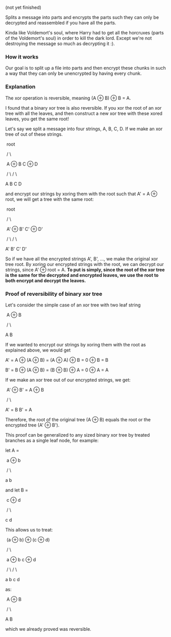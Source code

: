 (not yet finished)

Splits a message into parts and encrypts the parts such they can only be decrypted and reassembled if you have all the parts.

Kinda like Voldemort's soul, where Harry had to get all the horcruxes (parts of the Voldemort's soul) in order to kill the dark lord. Except we're not destroying the message so much as decrypting it :).

### How it works

Our goal is to split up a file into parts and then encrypt these chunks in such a way that they can only be unencrypted by having every chunk. 

### Explanation

The xor operation is reversible, meaning (A ⊕ B) ⊕ B = A.

I found that a binary xor tree is also reversible. If you xor the root of an xor tree with all the leaves, and then construct a new xor tree with these xored leaves, you get the same root! 

Let's say we split a message into four strings, A, B, C, D. If we make an xor tree of out of these strings.

​						root

​				/						\

​		A ⊕ B						C ⊕ D

​	/			\					/			\

A				B				C				D

and encrypt our strings by xoring them with the root such that A' = A ⊕ root, we will get a tree with the same root:

​							root

​				/							\

​		A' ⊕ B'						C' ⊕ D'

​	/			\						/			\

A'				B'				C'				D'

So if we have all the encrypted strings A', B', ..., we make the original xor tree root. By xoring our encrypted strings with the root, we can decrypt our strings, since A' ⊕ root = A. **To put is simply, since the root of the xor tree is the same for the decrypted and encrypted leaves, we use the root to both encrypt and decrypt the leaves.**

### Proof of reversibility of binary xor tree

Let's consider the simple case of an xor tree with two leaf string

​	A ⊕ B

​	/		\

A			B

If we wanted to encrypt our strings by xoring them with the root as explained above, we would get 

A' = A ⊕ (A ⊕ B) = (A ⊕ A) ⊕ B = 0 ⊕ B = B

B' = B ⊕ (A ⊕ B) = (B ⊕ B) ⊕ A = 0 ⊕ A = A

If we make an xor tree out of our encrypted strings, we get:

​	A' ⊕ B' = A ⊕ B

​	/					\

A' = B			B' = A

Therefore, the root of the original tree (A ⊕ B) equals the root or the encrypted tree (A' ⊕ B'). 

This proof can be generalized to any sized binary xor tree by treated branches as a single leaf node, for example: 

let A = 					

​	a ⊕ b		

​	/		\				

a			b	

and let B = 

​	c ⊕ d		

​	/		\				

c			d	

This allows us to treat:

​				(a ⊕ b) ⊕ (c ⊕ d) 

​				/						\

​		a ⊕ b						c ⊕ d

​	/			\					/			\

a				b				c				d

as: 

​	A ⊕ B

​	/		\

A			B

which we already proved was reversible.